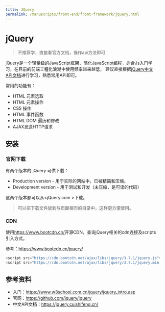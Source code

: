 ```yaml
---
title: JQuery
permalink: /manuscripts/front-end/front-framework/jquery.html
---
```

# jQuery

> 不推荐学，直接看官方文档，操作api方法即可


jQuery是一个轻量级的JavaScript框架，简化JavaScript编程，适合Js入门学习，在目前的前端工程化浪潮中使用频率越来越低，
建议直接根据[jQuery中文API文档](https://jquery.cuishifeng.cn/)进行学习，熟悉常用API即可。

常用的功能有：

- HTML 元素选取
- HTML 元素操作
- CSS 操作
- HTML 事件函数
- HTML DOM 遍历和修改
- AJAX发送HTTP请求


## 安装

### 官网下载

有两个版本的 jQuery 可供下载：

- Production version - 用于实际的网站中，已被精简和压缩。
- Development version - 用于测试和开发（未压缩，是可读的代码）

这两个版本都可以从<jQuery.com >下载。

> 可以把下载文件放到与页面相同的目录中，这样更方便使用。

### CDN

使用<https://www.bootcdn.cn/>开源CDN，查询jQuery相关的cdn连接及scripts引入方式。


参考：<https://www.bootcdn.cn/jquery/>

```js
<script src="https://cdn.bootcdn.net/ajax/libs/jquery/3.7.1/jquery.js"></script>
<script src="https://cdn.bootcdn.net/ajax/libs/jquery/3.7.1/jquery.min.js"></script>

```


## 参考资料

- 入门：<https://www.w3school.com.cn/jquery/jquery_intro.asp>
- 官网：<https://github.com/jquery/jquery>
- 中文API文档：<https://jquery.cuishifeng.cn/>
